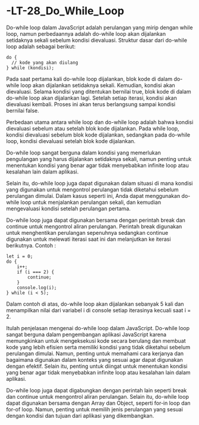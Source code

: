 # -LT-28_Do_While_Loop

Do-while loop dalam JavaScript adalah perulangan yang mirip dengan while loop, namun perbedaannya adalah do-while loop akan dijalankan setidaknya sekali sebelum kondisi dievaluasi. Struktur dasar dari do-while loop adalah sebagai berikut:

    do {
      // kode yang akan diulang
    } while (kondisi);

Pada saat pertama kali do-while loop dijalankan, blok kode di dalam do-while loop akan dijalankan setidaknya sekali. Kemudian, kondisi akan dievaluasi. Selama kondisi yang ditentukan bernilai true, blok kode di dalam do-while loop akan dijalankan lagi. Setelah setiap iterasi, kondisi akan dievaluasi kembali. Proses ini akan terus berlangsung sampai kondisi bernilai false.

Perbedaan utama antara while loop dan do-while loop adalah bahwa kondisi dievaluasi sebelum atau setelah blok kode dijalankan. Pada while loop, kondisi dievaluasi sebelum blok kode dijalankan, sedangkan pada do-while loop, kondisi dievaluasi setelah blok kode dijalankan.

Do-while loop sangat berguna dalam kondisi yang memerlukan pengulangan yang harus dijalankan setidaknya sekali, namun penting untuk menentukan kondisi yang benar agar tidak menyebabkan infinite loop atau kesalahan lain dalam aplikasi.

Selain itu, do-while loop juga dapat digunakan dalam situasi di mana kondisi yang digunakan untuk mengontrol perulangan tidak diketahui sebelum perulangan dimulai. Dalam kasus seperti ini, Anda dapat menggunakan do-while loop untuk menjalankan perulangan sekali, dan kemudian mengevaluasi kondisi setelah perulangan pertama.

Do-while loop juga dapat digunakan bersama dengan perintah break dan continue untuk mengontrol aliran perulangan. Perintah break digunakan untuk menghentikan perulangan sepenuhnya sedangkan continue digunakan untuk melewati iterasi saat ini dan melanjutkan ke iterasi berikutnya. Contoh :

    let i = 0;
    do {
        i++;
        if (i === 2) {
            continue;
        }
        console.log(i);
    } while (i < 5);

Dalam contoh di atas, do-while loop akan dijalankan sebanyak 5 kali dan menampilkan nilai dari variabel i di console setiap iterasinya kecuali saat i = 2.

Itulah penjelasan mengenai do-while loop dalam JavaScript. Do-while loop sangat berguna dalam pengembangan aplikasi JavaScript karena memungkinkan untuk mengeksekusi kode secara berulang dan membuat kode yang lebih efisien serta memiliki kondisi yang tidak diketahui sebelum perulangan dimulai. Namun, penting untuk memahami cara kerjanya dan bagaimana digunakan dalam konteks yang sesuai agar dapat digunakan dengan efektif. Selain itu, penting untuk diingat untuk menentukan kondisi yang benar agar tidak menyebabkan infinite loop atau kesalahan lain dalam aplikasi.

Do-while loop juga dapat digabungkan dengan perintah lain seperti break dan continue untuk mengontrol aliran perulangan. Selain itu, do-while loop dapat digunakan bersama dengan Array dan Object, seperti for-in loop dan for-of loop. Namun, penting untuk memilih jenis perulangan yang sesuai dengan kondisi dan tujuan dari aplikasi yang dikembangkan.
